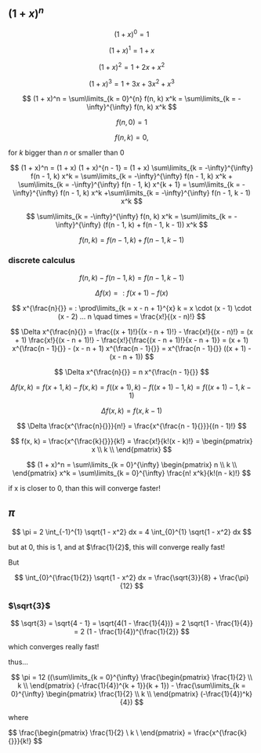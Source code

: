## $(1 + x)^n$

$$ (1 + x)^0 = 1 $$

$$ (1 + x)^1 = 1 + x $$

$$ (1 + x)^2 = 1 + 2x + x^2 $$

$$ (1 + x)^3 = 1 + 3x + 3x^2 + x^3 $$

$$ (1 + x)^n = \sum\limits_{k = 0}^{n} f(n, k) x^k = \sum\limits_{k = -\infty}^{\infty} f(n, k) x^k $$

$$ f(n, 0) = 1 $$

$$ f(n, k) = 0, $$

for $k$ bigger than $n$ or smaller than $0$

$$ (1 + x)^n = (1 + x) (1 + x)^{n - 1} = (1 + x) \sum\limits_{k = -\infty}^{\infty} f(n - 1, k) x^k = \sum\limits_{k = -\infty}^{\infty} f(n - 1, k) x^k + \sum\limits_{k = -\infty}^{\infty} f(n - 1, k) x^{k + 1} = \sum\limits_{k = -\infty}^{\infty} f(n - 1, k) x^k +\sum\limits_{k = -\infty}^{\infty} f(n - 1, k - 1) x^k $$

$$ \sum\limits_{k = -\infty}^{\infty} f(n, k) x^k = \sum\limits_{k = -\infty}^{\infty} (f(n - 1, k) + f(n - 1, k - 1)) x^k $$

$$ f(n, k) = f(n - 1, k) + f(n - 1, k - 1) $$

### discrete calculus

$$ f(n, k) - f(n - 1, k) = f(n - 1, k - 1) $$

$$ \Delta f(x) = : f(x + 1) - f(x) $$

$$ x^{\frac{n}{}} = : \prod\limits_{k = x - n + 1}^{x} k = x \cdot (x - 1) \cdot (x - 2) ... n \quad times = \frac{x!}{(x - n)!} $$

$$ \Delta x^{\frac{n}{}} = \frac{(x + 1)!}{(x - n + 1)!} - \frac{x!}{(x - n)!} = (x + 1) \frac{x!}{(x - n + 1)!} - \frac{x!}{\frac{(x - n + 1)!}{x - n + 1}} = (x + 1) x^{\frac{n - 1}{}} - (x - n + 1) x^{\frac{n - 1}{}} = x^{\frac{n - 1}{}} ((x + 1) - (x - n + 1)) $$

$$ \Delta x^{\frac{n}{}} = n x^{\frac{n - 1}{}} $$

$$ \Delta f(x, k) = f(x + 1, k) - f(x, k) = f((x + 1), k) - f((x + 1) - 1, k) = f((x + 1) - 1, k - 1) $$

$$ \Delta f(x, k) = f(x, k - 1) $$

$$ \Delta \frac{x^{\frac{n}{}}}{n!} = \frac{x^{\frac{n - 1}{}}}{(n - 1)!} $$

$$ f(x, k) = \frac{x^{\frac{k}{}}}{k!} = \frac{x!}{k!(x - k)!} = \begin{pmatrix} x \\
k \\ \end{pmatrix} $$

$$ (1 + x)^n = \sum\limits_{k = 0}^{\infty} \begin{pmatrix} n \\
k \\ \end{pmatrix} x^k = \sum\limits_{k = 0}^{\infty} \frac{n! x^k}{k!(n - k)!} $$

if x is closer to 0, than this will converge faster!

## $\pi$

$$ \pi = 2 \int_{-1}^{1} \sqrt{1 - x^2} dx = 4 \int_{0}^{1} \sqrt{1 - x^2} dx $$

but at $0$, this is $1$, and at $\frac{1}{2}$, this will converge really fast!

But

$$ \int_{0}^{\frac{1}{2}} \sqrt{1 - x^2} dx = \frac{\sqrt{3}}{8} + \frac{\pi}{12} $$

### $\sqrt{3}$

$$ \sqrt{3} = \sqrt{4 - 1} = \sqrt{4(1 - \frac{1}{4})} = 2 \sqrt{1 - \frac{1}{4}} = 2 (1 - \frac{1}{4})^{\frac{1}{2}} $$

which converges really fast!

thus...

$$ \pi = 12 ((\sum\limits_{k = 0}^{\infty} \frac{\begin{pmatrix} \frac{1}{2} \\
k \\ \end{pmatrix} (-\frac{1}{4})^{k + 1}}{k + 1}) - \frac{\sum\limits_{k = 0}^{\infty} \begin{pmatrix} \frac{1}{2} \\
k \\ \end{pmatrix} (-\frac{1}{4})^k}{4}) $$

where

$$ \frac{\begin{pmatrix} \frac{1}{2} \\
k \\ \end{pmatrix} = \frac{x^{\frac{k}{}}}{k!} $$
